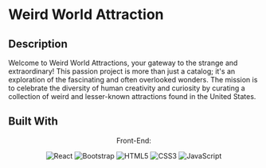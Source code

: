 # Weird World Attraction
## Description
Welcome to Weird World Attractions, your gateway to the strange and extraordinary! This passion project is more than just a catalog; it's an exploration of the fascinating and often overlooked wonders. The mission is to celebrate the diversity of human creativity and curiosity by curating a collection of weird and lesser-known attractions found in the United States.

## Built With
<div align="center"> 
  <p>Front-End:</p>
  <img src="https://img.shields.io/badge/react-%2320232a.svg?style=for-the-badge&logo=react&logoColor=%2361DAFB" alt="React"> </img>
  <img src="https://img.shields.io/badge/bootstrap-%238511FA.svg?style=for-the-badge&logo=bootstrap&logoColor=white" alt="Bootstrap"> </img> 
  <img src="https://img.shields.io/badge/html5-%23E34F26.svg?style=for-the-badge&logo=html5&logoColor=white" alt="HTML5"> </img> 
  <img src="https://img.shields.io/badge/css3-%231572B6.svg?style=for-the-badge&logo=css3&logoColor=white" alt="CSS3"> </img> 
  <img src="https://img.shields.io/badge/javascript-%23323330.svg?style=for-the-badge&logo=javascript&logoColor=%23F7DF1E" alt="JavaScript"> </img> 

  
</div>
